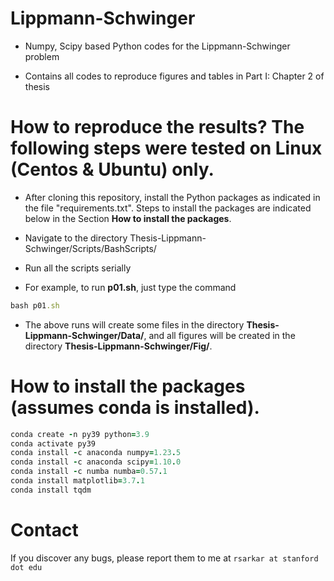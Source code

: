 # Lippmann-Schwinger

- Numpy, Scipy based Python codes for the Lippmann-Schwinger problem

- Contains all codes to reproduce figures and tables in Part I: Chapter 2 of thesis

# How to reproduce the results? The following steps were tested on Linux (Centos & Ubuntu) only.
- After cloning this repository, install the Python packages as indicated in the file "requirements.txt".
Steps to install the packages are indicated below in the Section **How to install the packages**.

- Navigate to the directory Thesis-Lippmann-Schwinger/Scripts/BashScripts/

- Run all the scripts serially

- For example, to run **p01.sh**, just type the command
```ruby
bash p01.sh
```

- The above runs will create some files in the directory **Thesis-Lippmann-Schwinger/Data/**, and all figures will be 
created in the directory **Thesis-Lippmann-Schwinger/Fig/**.

# How to install the packages (assumes conda is installed).

```ruby
conda create -n py39 python=3.9
conda activate py39
conda install -c anaconda numpy=1.23.5
conda install -c anaconda scipy=1.10.0
conda install -c numba numba=0.57.1
conda install matplotlib=3.7.1
conda install tqdm

```

# Contact

If you discover any bugs, please report them to me at ```rsarkar at stanford dot edu```
